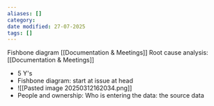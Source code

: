 ```yaml
---
aliases: []
category:
date modified: 27-07-2025
tags: []
---
```

Fishbone diagram
[[Documentation & Meetings]]
Root cause analysis: [[Documentation & Meetings]]
- 5 Y's
- Fishbone diagram: start at issue at head
- ![[Pasted image 20250312162034.png]]
- People and ownership: Who is entering the data: the source data
